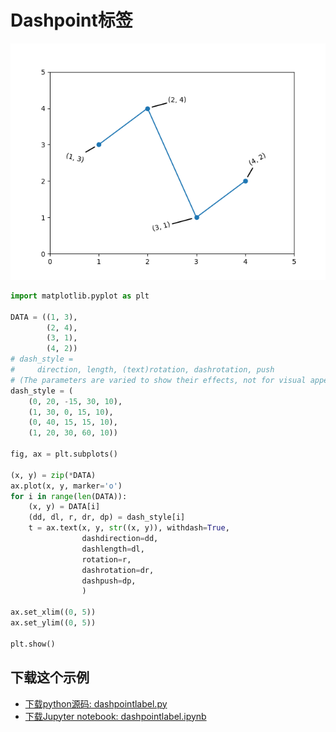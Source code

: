 # Dashpoint标签

![Dashpoint标签示例](/static/images/gallery/sphx_glr_dashpointlabel_001.png)

```python
import matplotlib.pyplot as plt

DATA = ((1, 3),
        (2, 4),
        (3, 1),
        (4, 2))
# dash_style =
#     direction, length, (text)rotation, dashrotation, push
# (The parameters are varied to show their effects, not for visual appeal).
dash_style = (
    (0, 20, -15, 30, 10),
    (1, 30, 0, 15, 10),
    (0, 40, 15, 15, 10),
    (1, 20, 30, 60, 10))

fig, ax = plt.subplots()

(x, y) = zip(*DATA)
ax.plot(x, y, marker='o')
for i in range(len(DATA)):
    (x, y) = DATA[i]
    (dd, dl, r, dr, dp) = dash_style[i]
    t = ax.text(x, y, str((x, y)), withdash=True,
                dashdirection=dd,
                dashlength=dl,
                rotation=r,
                dashrotation=dr,
                dashpush=dp,
                )

ax.set_xlim((0, 5))
ax.set_ylim((0, 5))

plt.show()
```

## 下载这个示例
            
- [下载python源码: dashpointlabel.py](https://matplotlib.org/_downloads/dashpointlabel.py)
- [下载Jupyter notebook: dashpointlabel.ipynb](https://matplotlib.org/_downloads/dashpointlabel.ipynb)
